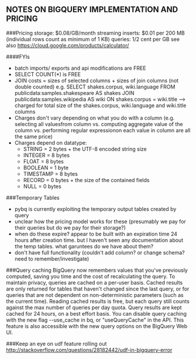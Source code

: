## NOTES ON BIGQUERY IMPLEMENTATION AND PRICING

###Pricing
storage: $0.08/GB/month
streaming inserts: $0.01 per 200 MB (individual rows count as minimum of 1 KB)
queries: 1/2 cent per GB
see also https://cloud.google.com/products/calculator/

####FYIs

- batch imports/ exports and api modifications are FREE
- SELECT COUNT(*) is FREE
- JOIN costs = sizes of selected columns + sizes of join columns (not double
counted)
e.g. SELECT shakes.corpus, wiki.language FROM publicdata:samples.shakespeare AS
shakes JOIN publicdata:samples.wikipedia AS wiki ON shakes.corpus = wiki.title
--> charged for total size of the shakes.corpus, wiki.language and wiki.title columns
- Charges don't vary depending on what you do with a column (e.g. selecting all valuesfrom column vs. computing aggregate value of the column  vs. performing regular expressionon each value in column are all the same price)
- Charges depend on datatype:
    - STRING =  2 bytes + the UTF-8 encoded string size
    - INTEGER =  8 bytes
    - FLOAT =	8 bytes
    - BOOLEAN =  1 byte
    - TIMESTAMP =	8 bytes
    - RECORD = 0 bytes + the size of the contained fields
    - NULL = 0 bytes

###Temporary Tables
- pybq is currently exploiting the temporary output tables created by query
- unclear how the pricing model works for these (presumably we pay
for their queries but do we pay for their storage?)
- when do these expire? appear to be built with an expiration time 24 hours
  after creation time. but I haven't seen any documentation about the temp
  tables. what garuntees do we have about them?
- don't have full functionality (couldn't add column? or change schema? need to remember/investigate)

###Query caching
BigQuery now remembers values that you've previously computed, saving you time and the cost of recalculating the query. To maintain privacy, queries are cached on a per-user basis. Cached results are only returned for tables that haven't changed since the last query, or for queries that are not dependent on non-deterministic parameters (such as the current time). Reading cached results is free, but each query still counts against the max number of queries per day quota. Query results are kept cached for 24 hours, on a best effort basis. You can disable query caching with the new flag --use_cache in bq, or "useQueryCache" in the API. This feature is also accessible with the new query options on the BigQuery Web UI.

###Keep an eye on udf feature rolling out
http://stackoverflow.com/questions/28182442/udf-in-bigquery-error
